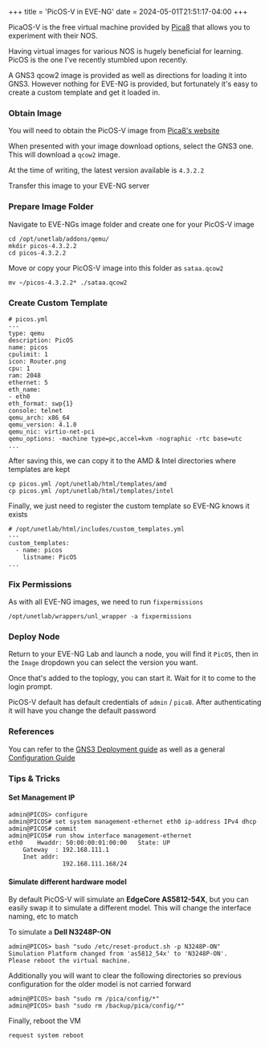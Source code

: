 +++
title = 'PicOS-V in EVE-NG'
date = 2024-05-01T21:51:17-04:00
+++

PicaOS-V is the free virtual machine provided by [Pica8](https://www.pica8.com/) that allows you to experiment with their NOS.

Having virtual images for various NOS is hugely beneficial for learning.  PicOS is the one I've recently stumbled upon recently.

A GNS3 qcow2 image is provided as well as directions for loading it into GNS3. However nothing for EVE-NG is provided, but fortunately it's easy to create a custom template and get it loaded in.

### Obtain Image

You will need to obtain the PicOS-V image from [Pica8's website](https://www.pica8.com/picos-v/#try-picos-at-your-own-pace-with-no-commitments)

When presented with your image download options, select the GNS3 one. This will download a `qcow2` image.

At the time of writing, the latest version available is `4.3.2.2`

Transfer this image to your EVE-NG server

### Prepare Image Folder

Navigate to EVE-NGs image folder and create one for your PicOS-V image

```
cd /opt/unetlab/addons/qemu/
mkdir picos-4.3.2.2
cd picos-4.3.2.2
```

Move or copy your PicOS-V image into this folder as `sataa.qcow2`

```
mv ~/picos-4.3.2.2* ./sataa.qcow2
```

### Create Custom Template

```
# picos.yml
---
type: qemu
description: PicOS
name: picos
cpulimit: 1
icon: Router.png
cpu: 1
ram: 2048
ethernet: 5
eth_name:
- eth0
eth_format: swp{1}
console: telnet
qemu_arch: x86_64
qemu_version: 4.1.0
qemu_nic: virtio-net-pci
qemu_options: -machine type=pc,accel=kvm -nographic -rtc base=utc
...
```

After saving this, we can copy it to the AMD & Intel directories where templates are kept

```
cp picos.yml /opt/unetlab/html/templates/amd
cp picos.yml /opt/unetlab/html/templates/intel
```

Finally, we just need to register the custom template so EVE-NG knows it exists

```
# /opt/unetlab/html/includes/custom_templates.yml
---
custom_templates:
  - name: picos
    listname: PicOS
...
```

### Fix Permissions

As with all EVE-NG images, we need to run `fixpermissions`

```
/opt/unetlab/wrappers/unl_wrapper -a fixpermissions
```

### Deploy Node

Return to your EVE-NG Lab and launch a node, you will find it `PicOS`, then in the `Image` dropdown you can select the version you want.

Once that's added to the toplogy, you can start it. Wait for it to come to the login prompt.

PicOS-V default has default credentials of `admin` / `pica8`. After authenticating it will have you change the default password


### References

You can refer to the [GNS3 Deployment guide](https://www.pica8.com/wp-content/uploads/PicOS-V-in-GNS3-User-Guide.pdf) as well as a general [Configuration Guide](https://pica8-fs.atlassian.net/wiki/spaces/PicOS433sp/overview)

### Tips & Tricks

#### Set Management IP

```
admin@PICOS> configure
admin@PICOS# set system management-ethernet eth0 ip-address IPv4 dhcp
admin@PICOS# commit
admin@PICOS# run show interface management-ethernet
eth0	Hwaddr: 50:00:00:01:00:00	State: UP
	Gateway  : 192.168.111.1
	Inet addr:
	           192.168.111.168/24
```

#### Simulate different hardware model

By default PicOS-V will simulate an **EdgeCore AS5812-54X**, but you can easily swap it to simulate a different model. This will change the interface naming, etc to match

To simulate a **Dell N3248P-ON**

```
admin@PICOS> bash "sudo /etc/reset-product.sh -p N3248P-ON"
Simulation Platform changed from 'as5812_54x' to 'N3248P-ON'.
Please reboot the virtual machine.
```

Additionally you will want to clear the following directories so previous configuration for the older model is not carried forward

```
admin@PICOS> bash "sudo rm /pica/config/*"
admin@PICOS> bash "sudo rm /backup/pica/config/*"
```

Finally, reboot the VM

```
request system reboot
```
